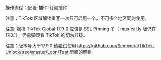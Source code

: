 操作流程：配置-插件-订阅插件

注意：TikTok 区域解锁重写一次只可启用一个，不可多个地区同时使用。

注意: 据报 TikTok Global 17.9.0 应该是 SSL Pinning 了（ musical.ly 版仍在 17.8.1），仍需要观看 TikTok 的切勿升级。

注意：版本号大于17.9.0 请尝试使用 https://github.com/Semporia/TikTok-Unlock/tree/master/Loon/Test 里面的解锁。
